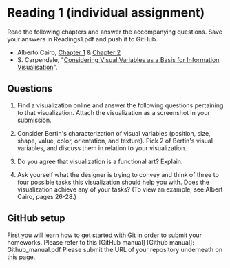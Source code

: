 #  Reading 1 (individual assignment)

Read the following chapters and answer the accompanying questions.
Save your answers in Readings1.pdf and push it to GitHub.

* Alberto Cairo, [Chapter 1][1] & [Chapter 2][2]
* S. Carpendale, "[Considering Visual Variables as a Basis for Information
  Visualisation][3]".


[1]: cdn://excerpts/w1/Alberto_Cairo_The_Functional_Art_ch1.pdf
[2]: cdn://excerpts/w1/Alberto_Cairo_The_Functional_Art_ch2.pdf
[3]: cdn://excerpts/w2/Carpendale_Considering_Visual_Variables.pdf


## Questions

1. Find a visualization online and answer the following questions pertaining to that visualization. Attach the visualization as a screenshot in your submission.

2. Consider Bertin's characterization of visual variables (position, size, shape, value, color, orientation, and texture). Pick 2 of Bertin's visual variables, and discuss them in relation to your visualization.

3. Do you agree that visualization is a functional art? Explain.

4. Ask yourself what the designer is trying to convey and think of three to four possible tasks this visualization should help you with. Does the visualization achieve any of your tasks? (To view an example, see Albert Cairo, pages 26-­28.)


## GitHub setup
First you will learn how to get started with Git in order to submit your homeworks. Please refer to this [GitHub manual]
[Github manual]: Github_manual.pdf
Please submit the URL of your repository underneath on this page.

